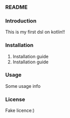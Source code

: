### README

### Introduction

This is my first dsl on kotlin!!
### Installation

1. Installation guide
2. Installation guide
### Usage

Some usage info
### License

Fake licence:)
